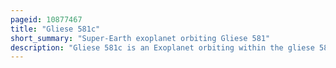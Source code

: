 ```yaml
---
pageid: 10877467
title: "Gliese 581c"
short_summary: "Super-Earth exoplanet orbiting Gliese 581"
description: "Gliese 581c is an Exoplanet orbiting within the gliese 581 System. It is the second Planet discovered in the System and the third in Order from the Star. With a mass at least 5. 5 Times that of the Earth, it is classified as a Super-Earth."
---
```

